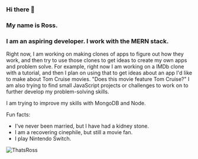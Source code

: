 ### Hi there 👋

### My name is Ross.
### I am an aspiring developer. I work with the MERN stack.

Right now, I am working on making clones of apps to figure out how they work, and then try to use those clones to get ideas to create my own apps and problem solve. For example, right now I am working on a IMDb clone with a tutorial, and then I plan on using that to get ideas about an app I'd like to make about Tom Cruise movies. "Does this movie feature Tom Cruise?" I am also trying to find small JavaScript projects or challenges to work on to further develop my problem-solving skills.

I am trying to improve my skills with MongoDB and Node.  

Fun facts: 
- I've never been married, but I have had a kidney stone. 
- I am a recovering cinephile, but still a movie fan. 
- I play Nintendo Switch.


![ThatsRoss](https://github.com/RossaMania/RossaMania/assets/98660173/fdce143e-caa1-4cf0-8280-db112facebb0)

<!--
**RossaMania/RossaMania** is a ✨ _special_ ✨ repository because its `README.md` (this file) appears on your GitHub profile.

Here are some ideas to get you started:

- 🔭 I’m currently working on ...
- 🌱 I’m currently learning ...
- 👯 I’m looking to collaborate on ...
- 🤔 I’m looking for help with ...
- 💬 Ask me about ...
- 📫 How to reach me: ...
- 😄 Pronouns: ...
- ⚡ Fun fact: ...
-->
